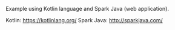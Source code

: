 Example using Kotlin language and Spark Java (web application).

Kotlin: https://kotlinlang.org/
Spark Java: http://sparkjava.com/
